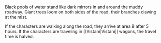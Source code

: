 Black pools of water stand like dark mirrors in and around the muddy roadway. Giant trees loom on both sides of the road, their branches clawing at the mist.

If the characters are walking along the road, they arrive at area B after 5 hours. If the characters are traveling in [[Vistani|Vistani]] wagons, the travel time is halved.